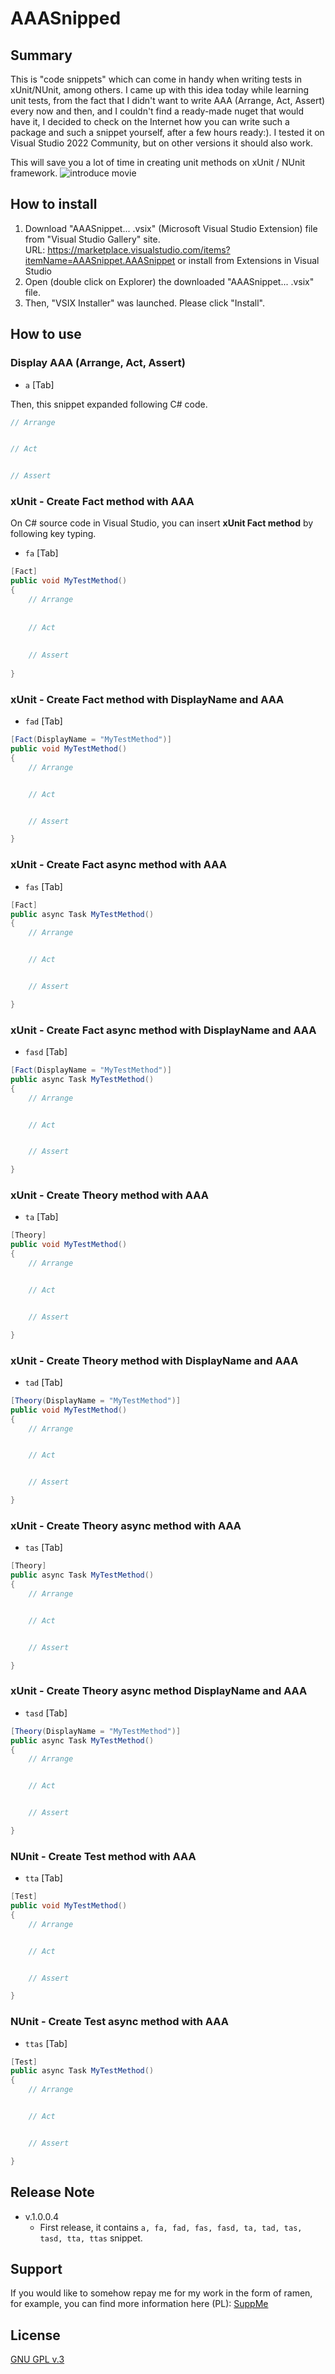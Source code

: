 # AAASnipped

## Summary

This is "code snippets" which can come in handy when writing tests in xUnit/NUnit, among others. I came up with this idea today while learning unit tests, from the fact that I didn't want to write AAA (Arrange, Act, Assert) every now and then, and I couldn't find a ready-made nuget that would have it, I decided to check on the Internet how you can write such a package and such a snippet yourself, after a few hours ready:). 
I tested it on Visual Studio 2022 Community, but on other versions it should also work.

This will save you a lot of time in creating unit methods on xUnit / NUnit framework.
![introduce movie](https://github.com/Tajko725/AAASnippet/blob/d83c3c45bda606ea661def69617a69af5a0736e1/AAASnippet/Assets/Demo.gif)

## How to install

1. Download "AAASnippet... .vsix" (Microsoft Visual Studio Extension) file from "Visual Studio Gallery" site.  
URL: https://marketplace.visualstudio.com/items?itemName=AAASnippet.AAASnippet  or install from Extensions in Visual Studio
2. Open (double click on Explorer) the downloaded "AAASnippet... .vsix" file.
3. Then, "VSIX Installer" was launched. Please click "Install".

## How to use

### Display AAA (Arrange, Act, Assert)

- `a` [Tab]

Then, this snippet expanded following C# code.

```csharp
// Arrange


// Act


// Assert

```
### xUnit - Create Fact method with AAA

On C# source code in Visual Studio, you can insert **xUnit Fact method** by following key typing.

- `fa` [Tab]  

```csharp
[Fact]
public void MyTestMethod()
{
    // Arrange
    
    
    // Act
    
    
    // Assert
    
}
```

### xUnit - Create Fact method with DisplayName and AAA
- `fad` [Tab]

```csharp
[Fact(DisplayName = "MyTestMethod")]
public void MyTestMethod()
{
    // Arrange


    // Act


    // Assert

}
```

### xUnit - Create Fact async method with AAA
- `fas` [Tab]

```csharp
[Fact]
public async Task MyTestMethod()
{
    // Arrange


    // Act


    // Assert

}
```

### xUnit - Create Fact async method with DisplayName and AAA
- `fasd` [Tab]

```csharp
[Fact(DisplayName = "MyTestMethod")]
public async Task MyTestMethod()
{
    // Arrange


    // Act


    // Assert

}
```

### xUnit - Create Theory method with AAA
- `ta` [Tab]

```csharp
[Theory]
public void MyTestMethod()
{
    // Arrange


    // Act


    // Assert

}
```

### xUnit - Create Theory method with DisplayName and AAA
- `tad` [Tab]

```csharp
[Theory(DisplayName = "MyTestMethod")]
public void MyTestMethod()
{
    // Arrange


    // Act


    // Assert

}
```

### xUnit - Create Theory async method with AAA
- `tas` [Tab]

```csharp
[Theory]
public async Task MyTestMethod()
{
    // Arrange


    // Act


    // Assert

}
```

### xUnit - Create Theory async method DisplayName and AAA
- `tasd` [Tab]

```csharp
[Theory(DisplayName = "MyTestMethod")]
public async Task MyTestMethod()
{
    // Arrange


    // Act


    // Assert

}
```

### NUnit - Create Test method with AAA
- `tta` [Tab]

```csharp
[Test]
public void MyTestMethod()
{
    // Arrange


    // Act


    // Assert

}
```

### NUnit - Create Test async method with AAA
- `ttas` [Tab]

```csharp
[Test]
public async Task MyTestMethod()
{
    // Arrange


    // Act


    // Assert

}
```

## Release Note

- v.1.0.0.4
  - First release, it contains `a, fa, fad, fas, fasd, ta, tad, tas, tasd, tta, ttas` snippet.

## Support
If you would like to somehow repay me for my work in the form of ramen, for example, you can find more information here (PL): [SuppMe](http://kurso-center.pl/wsparcie/)

## License

[GNU GPL v.3](LICENSE.txt)
